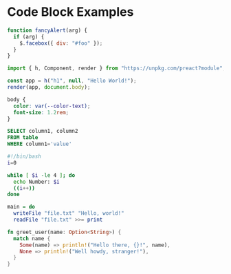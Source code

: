 # Code Block Examples

```javascript
function fancyAlert(arg) {
  if (arg) {
    $.facebox({ div: "#foo" });
  }
}
```

```js
import { h, Component, render } from "https://unpkg.com/preact?module";

const app = h("h1", null, "Hello World!");
render(app, document.body);
```

```css
body {
  color: var(--color-text);
  font-size: 1.2rem;
}
```

```sql
SELECT column1, column2
FROM table
WHERE column1='value'
```

```bash
#!/bin/bash
i=0

while [ $i -le 4 ]; do
  echo Number: $i
  ((i++))
done
```

```haskell
main = do
  writeFile "file.txt" "Hello, world!"
  readFile "file.txt" >>= print
```

```rust
fn greet_user(name: Option<String>) {
  match name {
    Some(name) => println!("Hello there, {}!", name),
    None => println!("Well howdy, stranger!"),
  }
}
```
